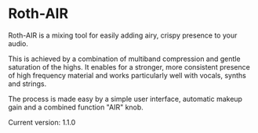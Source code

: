 # Roth-AIR
Roth-AIR is a mixing tool for easily adding airy, crispy presence to your audio.

This is achieved by a combination of multiband compression and gentle saturation of the highs. It enables for a stronger, more consistent presence of high frequency material and works particularly well with vocals, synths and strings.

The process is made easy by a simple user interface, automatic makeup gain and a combined function "AIR" knob.

Current version: 1.1.0
